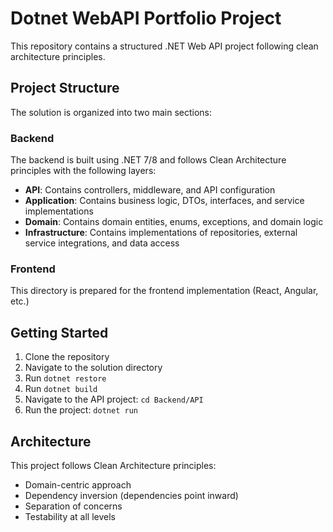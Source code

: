 # Dotnet WebAPI Portfolio Project

This repository contains a structured .NET Web API project following clean architecture principles.

## Project Structure

The solution is organized into two main sections:

### Backend

The backend is built using .NET 7/8 and follows Clean Architecture principles with the following layers:

- **API**: Contains controllers, middleware, and API configuration
- **Application**: Contains business logic, DTOs, interfaces, and service implementations
- **Domain**: Contains domain entities, enums, exceptions, and domain logic
- **Infrastructure**: Contains implementations of repositories, external service integrations, and data access

### Frontend

This directory is prepared for the frontend implementation (React, Angular, etc.)

## Getting Started

1. Clone the repository
2. Navigate to the solution directory
3. Run `dotnet restore`
4. Run `dotnet build`
5. Navigate to the API project: `cd Backend/API`
6. Run the project: `dotnet run`

## Architecture

This project follows Clean Architecture principles:
- Domain-centric approach
- Dependency inversion (dependencies point inward)
- Separation of concerns
- Testability at all levels
